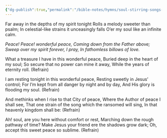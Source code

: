 ```yaml
---
{"dg-publish":true,"permalink":"/bible-notes/hymns/soul-stirring-songs-and-hymns/wonderful-peace/","title":"Wonderful Peace","created":"","updated":""}
---
```



Far away in the depths of my spirit tonight
Rolls a melody sweeter than psalm;
In celestial-like strains it unceasingly falls
O’er my soul like an infinite calm.

*Peace! Peace! wonderful peace,
Coming down from the Father above;
Sweep over my spirit forever, I pray,
In fathomless billows of love.*

What a treasure I have in this wonderful peace,
Buried deep in the heart of my soul;
So secure that no power can mine it away,
While the years of eternity roll. (Refrain)

I am resting tonight in this wonderful peace,
Resting sweetly in Jesus’ control;
For I’m kept from all danger by night and by day,
And His glory is flooding my soul. (Refrain)

And methinks when I rise to that City of peace,
Where the Author of peace I shall see,
That one strain of the song which the ransomed will sing,
In that heavenly kingdom shall be: (Refrain)

Ah! soul, are you here without comfort or rest,
Marching down the rough pathway of time?
Make Jesus your friend ere the shadows grow dark;
Oh, accept this sweet peace so sublime. (Refrain)